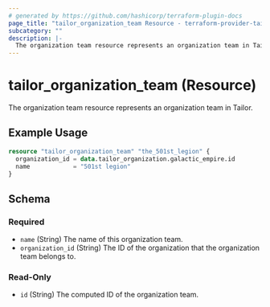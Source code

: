 ```yaml
---
# generated by https://github.com/hashicorp/terraform-plugin-docs
page_title: "tailor_organization_team Resource - terraform-provider-tailor"
subcategory: ""
description: |-
  The organization team resource represents an organization team in Tailor.
---
```


# tailor_organization_team (Resource)

The organization team resource represents an organization team in Tailor.

## Example Usage

```terraform
resource "tailor_organization_team" "the_501st_legion" {
  organization_id = data.tailor_organization.galactic_empire.id
  name            = "501st legion"
}
```

<!-- schema generated by tfplugindocs -->
## Schema

### Required

- `name` (String) The name of this organization team.
- `organization_id` (String) The ID of the organization that the organization team belongs to.

### Read-Only

- `id` (String) The computed ID of the organization team.
